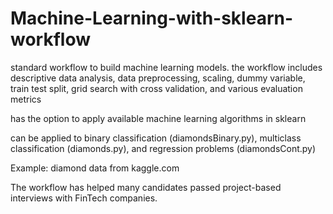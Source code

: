 # Machine-Learning-with-sklearn-workflow

standard workflow to build machine learning models. the workflow includes descriptive data analysis, data preprocessing, scaling, dummy variable, train test split, grid search with cross validation, and various evaluation metrics

has the option to apply available machine learning algorithms in sklearn

can be applied to binary classification (diamondsBinary.py), multiclass classification (diamonds.py), and regression problems (diamondsCont.py)

Example: diamond data from kaggle.com 



The workflow has helped many candidates passed project-based interviews with FinTech companies.
